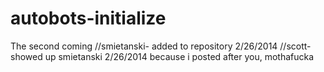 autobots-initialize
===================

The second coming
//smietanski- added to repository 2/26/2014
//scott- showed up smietanski 2/26/2014 because i posted after you, mothafucka